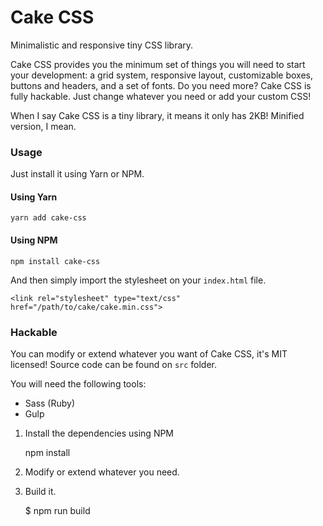 # Cake CSS

Minimalistic and responsive tiny CSS library.

Cake CSS provides you the minimum set of things you will need to start your development: a grid system, responsive layout, customizable boxes, buttons and headers, and a set of fonts. Do you need more? Cake CSS is fully hackable. Just change whatever you need or add your custom CSS!

When I say Cake CSS is a tiny library, it means it only has 2KB! Minified version, I mean.

### Usage

Just install it using Yarn or NPM.

#### Using Yarn

    yarn add cake-css

#### Using NPM

    npm install cake-css

And then simply import the stylesheet on your `index.html` file.

    <link rel="stylesheet" type="text/css" href="/path/to/cake/cake.min.css">

### Hackable

You can modify or extend whatever you want of Cake CSS, it's MIT licensed! Source code can be found on `src` folder.

You will need the following tools:

* Sass (Ruby)
* Gulp

1. Install the dependencies using NPM

    npm install

2. Modify or extend whatever you need.

3. Build it.

    $ npm run build



